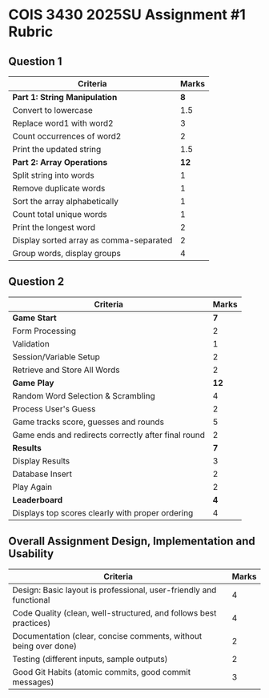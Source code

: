 # COIS 3430 2025SU Assignment #1 Rubric

## Question 1

| **Criteria**                            | **Marks** |
| --------------------------------------- | --------- |
| **Part 1: String Manipulation**         | **8**     |
| Convert  to lowercase                   | 1.5       |
| Replace word1 with word2                | 3         |
| Count occurrences of word2              | 2         |
| Print the updated string                | 1.5       |
| **Part 2: Array Operations**            | **12**    |
| Split string into words                 | 1         |
| Remove duplicate words                  | 1         |
| Sort the array alphabetically           | 1         |
| Count total unique words                | 1         |
| Print the longest word                  | 2         |
| Display sorted array as comma-separated | 2         |
| Group words, display groups             | 4         |

## Question 2

| **Criteria**                                        | **Marks** |
| --------------------------------------------------- | --------- |
| **Game Start**                                      | **7**     |
| Form Processing                                     | 2         |
| Validation                                          | 1         |
| Session/Variable Setup                              | 2         |
| Retrieve and Store All Words                        | 2         |
| **Game Play**                                       | **12**    |
| Random Word Selection & Scrambling                  | 4         |
| Process User's Guess                                | 2         |
| Game tracks score, guesses and rounds               | 5         |
| Game ends and redirects correctly after final round | 2         |
| **Results**                                         | **7**     |
| Display Results                                     | 3         |
| Database Insert                                     | 2         |
| Play Again                                          | 2         |
| **Leaderboard**                                     | **4**     |
| Displays top scores clearly with proper ordering    | 4         |

## Overall Assignment Design, Implementation and Usability

| **Criteria**                                                       | **Marks** |
| ------------------------------------------------------------------ | --------- |
| Design: Basic layout is professional, user-friendly and functional | 4         |
| Code Quality (clean, well-structured, and follows best practices)  | 4         |
| Documentation (clear, concise comments, without being over done)   | 2         |
| Testing (different inputs, sample outputs)                         | 2         |
| Good Git Habits (atomic commits, good commit messages)             | 3         |
